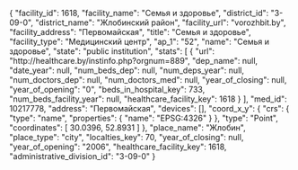 {
    "facility_id": 1618,
    "facility_name": "Семья и здоровье",
    "district_id": "3-09-0",
    "district_name": "Жлобинский район",
    "facility_url": "vorozhbit.by",
    "facility_address": "Первомайская",
    "title": "Семья и здоровье",
    "facility_type": "Медицинский центр",
    "ap_1": "52",
    "name": "Семья и здоровье",
    "state": "public institution",
    "stats": [
        {
            "url": "http:\/\/healthcare.by\/instinfo.php?orgnum=889",
            "dep_name": null,
            "date_year": null,
            "num_beds_dep": null,
            "num_deps_year": null,
            "num_doctors_dep": null,
            "num_doctors_med": null,
            "year_of_closing": null,
            "year_of_opening": "0",
            "beds_in_hospital_key": 733,
            "num_beds_facility_year": null,
            "healthcare_facility_key": 1618
        }
    ],
    "med_id": 10217778,
    "address": "Первомайская",
    "devices": [],
    "coord_x_y": {
        "crs": {
            "type": "name",
            "properties": {
                "name": "EPSG:4326"
            }
        },
        "type": "Point",
        "coordinates": [
            30.0396,
            52.8931
        ]
    },
    "place_name": "Жлобин",
    "place_type": "city",
    "localties_key": 70,
    "year_of_closing": null,
    "year_of_opening": "2006",
    "healthcare_facility_key": 1618,
    "administrative_division_id": "3-09-0"
}